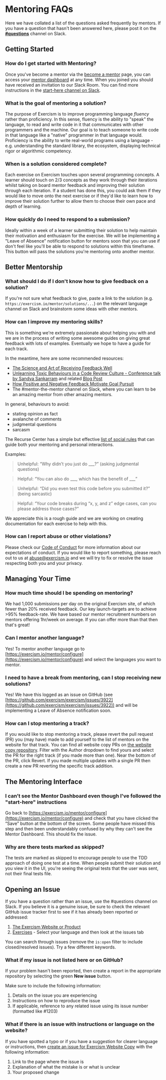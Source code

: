 # Mentoring FAQs

Here we have collated a list of the questions asked frequently by mentors. If you have a question that hasn't been answered here, please post it on the **[\#questions](https://exercism-team.slack.com/archives/CAQP7JL3T)** channel on Slack.

## Getting Started

### How do I get started with Mentoring?
Once you've become a mentor via the [become a mentor](https://exercism.io/become-a-mentor) page, you can access your [mentor dashboard](https://exercism.io/mentor/dashboard) at any time. When you joined you should have received an invitation to our Slack Room. You can find more instructions in the [start-here channel on Slack](https://exercism-mentors.slack.com/archives/CBDA9LMDF/p1529968977000336).

### What is the goal of mentoring a solution?
The purpose of Exercism is to improve programming language _fluency_ rather than proficiency. In this sense, fluency is the ability to "speak" the language, to read and write code in it that communicates with other programmers and the machine. Our goal is to teach someone to write code in that language like a "native" programmer in that language would. Proficiency is the ability to write real-world programs using a language - e.g. understanding the standard library, the ecosystem, displaying technical rigor or algorithmic competency.

### When is a solution considered complete?
Each exercise on Exercism touches upon several programming concepts. A learner should touch on 2/3 concepts as they work through their iterations whilst taking on board mentor feedback and improving their solution through each iteration. If a student has done this, you could ask them if they would like to move onto the next exercise or if they'd like to learn how to improve their solution further to allow them to choose their own pace and depth of learning.

### How quickly do I need to respond to a submission?
Ideally within a week of a learner submitting their solution to help maintain their motivation and enthusiasm for the exercise. We will be implementing a "Leave of Absence" notification button for mentors soon that you can use if don't feel like you'll be able to respond to solutions within this timeframe. This button will pass the solutions you're mentoring onto another mentor.

## Better Mentorship

### What should I do if I don't know how to give feedback on a solution?
If you're not sure what feedback to give, paste a link to the solution (e.g. `https://exercism.io/mentor/solutions/...`) on the relevant language channel on Slack and brainstorm some ideas with other mentors.

### How can I improve my mentoring skills?
This is something we're extremely passionate about helping you with and we are in the process of writing some awesome guides on giving great feedback with lots of examples. Eventually we hope to have a guide for each track.

In the meantime, here are some recommended resources:

- [The Science and Art of Receiving Feedback Well](https://www.amazon.com/Thanks-Feedback-Science-Receiving-Well-ebook/dp/B00DMCV0XE/)
- [Unlearning Toxic Behaviours in a Code Review Culture - Conference talk by Sandya Sankarram](https://drive.google.com/file/d/1ROZA9yKpEa8suiqVXtPO0IJtqa95SOjE/view) and related [Blog Post](https://medium.freecodecamp.org/unlearning-toxic-behaviors-in-a-code-review-culture-b7c295452a3c)
- [How Positive and Negative Feedback Motivate Goal Pursuit](https://web.archive.org/web/20181227202107/https://faculty.chicagobooth.edu/ayelet.fishbach/research/FEF%20Compass%202010.pdf)
- The #mentor-the-mentor channel on Slack, where you can learn to be an amazing mentor from other amazing mentors.

In general, behaviours to avoid:

- stating opinion as fact
- avalanche of comments
- judgmental questions
- sarcasm

The Recurse Center has a simple but effective [list of social rules](https://www.recurse.com/social-rules) that can guide both your mentoring and personal interactions.

Examples:

> Unhelpful: “Why didn’t you just do ___?” (asking judgmental
questions)

> Helpful: “You can also do ___, which has the benefit of ___”


> Unhelpful: “Did you even test this code before you submitted it?” (being sarcastic)

> Helpful: “Your code breaks during “x, y, and z” edge cases, can you please address those cases?”

We appreciate this is a rough guide and we are working on creating documentation for each exercise to help with this.

### How can I report abuse or other violations?
Please check our [Code of Conduct](https://exercism.io/code-of-conduct) for more information about our expectations of conduct. If you would like to report something, please reach out to us at [abuse@exercism.io](mailto:abuse@exercism.io?subject=%5BCoC%5D]) and we will try to fix or resolve the issue respecting both you and your privacy.

## Managing Your Time

### How much time should I be spending on mentoring?
We had 1,000 submissions per day on the original Exercism site, of which fewer than 20% received feedback. Our key launch-targets are to achieve >95% feedback-rate. We have based our mentor recruitment numbers on mentors offering 1hr/week on average. If you can offer more than that then that's great!

###  Can I mentor another language?
Yes! To mentor another language go to [https://exercism.io/mentor/configure](https://exercism.io/mentor/configure) and select the languages you want to mentor.

### I need to have a break from mentoring, can I stop receiving new solutions?
Yes! We have this logged as an issue on GitHub (see [https://github.com/exercism/exercism/issues/3922](https://github.com/exercism/exercism/issues/3922)) and will be implementing a Leave of Absence notification soon.

### How can I stop mentoring a track?
If you would like to stop mentoring a track, please revert the pull request (PR) you (may have) made to add yourself to the list of mentors on the website for that track. You can find all website copy PRs on [the website copy repository](https://github.com/exercism/website-copy/pulls). Filter with the Author dropdown to find yours and select the PR for the right track (if you made more than one). Near the bottom of the PR, click Revert. If you made multiple updates with a single PR then create a new PR reverting the specific track addition.

## The Mentoring Interface

### I can’t see the Mentor Dashboard even though I've followed the "start-here" instructions
Go back to [https://exercism.io/mentor/configure](https://exercism.io/mentor/configure) and check that you have clicked the “Save” button at the bottom of the screen. Some people have missed this step and then been understandably confused by why they can't see the Mentor Dashboard. This should fix the issue.

### Why are there tests marked as skipped?
The tests are marked as skipped to encourage people to use the TDD approach of doing one test at a time. When people submit their solution and you view it in the UI, you're seeing the original tests that the user was sent, not their final tests file.

## Opening an Issue

If you have a question rather than an issue, use the #questions channel on Slack. If you believe it is a genuine issue, be sure to check the relevant GitHub issue tracker first to see if it has already been reported or addressed:

  1. [The Exercism Website or Product](https://github.com/exercism/website-copy/issues)
  2. [Exercises](https://github.com/search?q=topic%3Aexercism-track+org%3Aexercism&type=Repositories) - Select your language and then look at the issues tab

You can search through issues (remove the `is:open` filter to include closed/resolved issues). Try a few different keywords.

### What if my issue is not listed here or on GitHub?
  If your problem hasn't been reported, then create a report in the appropriate repository by selecting the green **New issue** button.

Make sure to include the following information:
  1. Details on the issue you are experiencing
  1. Instructions on how to reproduce the issue
  1. If applicable, reference to any related issue using its issue number (formatted like #1203)

### What if there is an issue with instructions or language on the website?
  If you have spotted a typo or if you have a suggestion for clearer language or instructions, then [create an issue for Exercism Website Copy](https://github.com/exercism/website-copy/issues/new) with the following information:
  1. Link to the page where the issue is
  1. Explanation of what the mistake is or what is unclear
  1. Your proposed change
